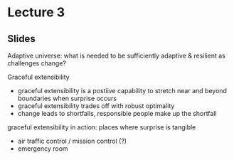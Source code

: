 # Lecture 3

## Slides

Adaptive universe: what is needed to be sufficiently adaptive & resilient as challenges change?

Graceful extensibility
* graceful extensibility is a postiive capability to stretch near and beyond boundaries when surprise occurs
* graceful extensibility trades off with robust optimality
* change leads to shortfalls, responsible people make up the shortfall


graceful extensibility in action: places where surprise is tangible
* air traffic control / mission control (?)
* emergency room